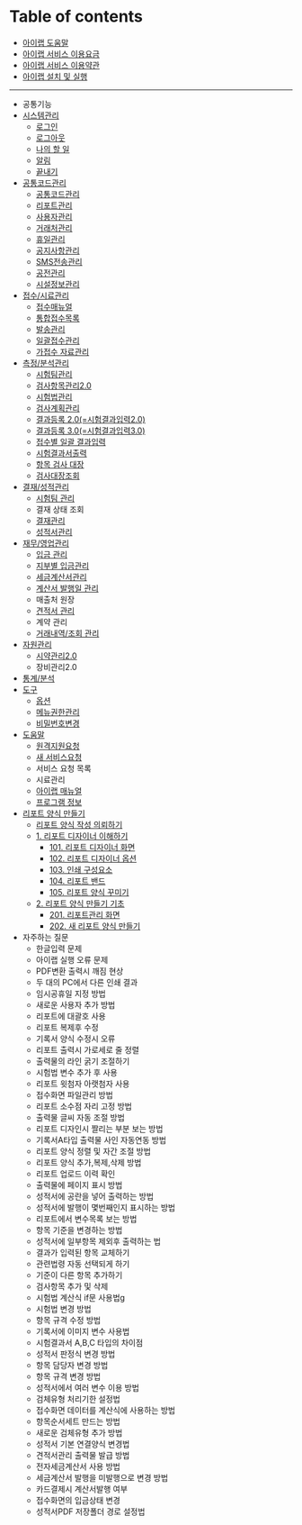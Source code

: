 # Table of contents

* [아이랩 도움말](README.md)
* [아이랩 서비스 이용요금](undefined-1.md)
* [아이랩 서비스 이용약관](undefined-2.md)
* [아이랩 설치 및 실행](undefined-2.md)

----

* 공통기능
* [시스템관리](undefined-5/README.md)
  * [로그인](undefined-5/undefined.md)
  * [로그아웃](undefined-5/undefined-1.md)
  * [나의 할 일](undefined-5/undefined-2.md)
  * [알림](undefined-5/undefined-3.md)
  * [끝내기](undefined-5/undefined-4.md)
* [공통코드관리](undefined-6/README.md)
  * [공통코드관리](undefined-6/undefined.md)
  * [리포트관리](undefined-6/undefined-1.md)
  * [사용자관리](undefined-6/undefined-2.md)
  * [거래처관리](undefined-6/undefined-3.md)
  * [휴일관리](undefined-6/undefined-4.md)
  * [공지사항관리](undefined-6/undefined-5.md)
  * [SMS전송관리](undefined-6/sms.md)
  * [공전관리](undefined-6/undefined-6.md)
  * [시설정보관리](undefined-6/undefined-7.md)
* [접수/시료관리](undefined-7/README.md)
  * [접수매뉴얼](undefined-7/undefined.md)
  * [통합접수목록](undefined-7/undefined-1.md)
  * [발송관리](undefined-7/undefined-2.md)
  * [일괄접수관리](undefined-7/undefined-3.md)
  * [가접수 자료관리](undefined-7/undefined-4.md)
* [측정/분석관리](undefined-8/README.md)
  * [시험팀관리](undefined-8/undefined.md)
  * [검사항목관리2.0](undefined-8/2.0.md)
  * [시험법관리](undefined-8/undefined-1.md)
  * [검사계획관리](undefined-8/undefined-2.md)
  * [결과등록 2.0\(=시험결과입력2.0\)](undefined-8/2.0-2.0.md)
  * [결과등록 3.0\(=시험결과입력3.0\)](undefined-8/3.0-3.0.md)
  * [접수별 일괄 결과입력](undefined-8/undefined-3.md)
  * [시험결과서출력](undefined-8/undefined-4.md)
  * [항목 검사 대장](undefined-8/undefined-5.md)
  * [검사대장조회](undefined-8/undefined-6.md)
* [결재/성적관리](undefined-9/README.md)
  * [시험팀 관리](undefined-9/undefined.md)
  * 결재 상태 조회
  * [결재관리](undefined-9/undefined-2.md)
  * [성적서관리](undefined-9/undefined-3.md)
* [재무/영업관리](undefined-10/README.md)
  * [입금 관리](undefined-10/undefined.md)
  * [지부별 입금관리](undefined-10/undefined-1.md)
  * [세금계산서관리](undefined-10/undefined-2.md)
  * [계산서 발행일 관리](undefined-10/undefined-3.md)
  * 매출처 원장
  * [견적서 관리](undefined-10/undefined-5.md)
  * 계약 관리
  * [거래내역/조회 관리](undefined-10/undefined-7.md)
* [자원관리](undefined-11/README.md)
  * [시약관리2.0](undefined-11/2.0.md)
  * 장비관리2.0
* [통계/분석](undefined-12.md)
* [도구](undefined-13/README.md)
  * [옵션](undefined-13/undefined.md)
  * [메뉴권한관리](undefined-13/undefined-1.md)
  * [비밀번호변경](undefined-13/undefined-2.md)
* [도움말](undefined-14/README.md)
  * [원격지원요청](undefined-14/undefined.md)
  * [새 서비스요청](undefined-14/undefined-1.md)
  * 서비스 요청 목록
  * 시료관리
  * [아이랩 매뉴얼](undefined-14/undefined-4.md)
  * [프로그램 정보](undefined-14/undefined-5.md)
* [리포트 양식 만들기](undefined-15/README.md)
  * [리포트 양식 작성 의뢰하기](undefined-15/undefined.md)
  * [1. 리포트 디자이너 이해하기](undefined-15/1./README.md)
    * [101. 리포트 디자이너 화면](undefined-15/1./101..md)
    * [102. 리포트 디자이너 옵션](undefined-15/1./102..md)
    * [103. 인쇄 구성요소](undefined-15/1./103..md)
    * [104. 리포트 밴드](undefined-15/1./104..md)
    * [105. 리포트 양식 꾸미기](undefined-15/1./105..md)
  * [2. 리포트 양식 만들기 기초](undefined-15/2./README.md)
    * [201. 리포트관리 화면](undefined-15/2./201..md)
    * [202. 새 리포트 양식 만들기](undefined-15/2./202..md)
* 자주하는 질문
  * 한글입력 문제
  * 아이랩 실행 오류 문제
  * PDF변환 출력시 깨짐 현상
  * 두 대의 PC에서 다른 인쇄 결과
  * 임시공휴일 지정 방법
  * 새로운 사용자 추가 방법
  * 리포트에 대괄호 사용
  * 리포트 복제후 수정
  * 기록서 양식 수정시 오류
  * 리포트 출력시 가로세로 줄 정렬
  * 출력물의 라인 굵기 조절하기
  * 시험법 변수 추가 후 사용
  * 리포트 윗첨자 아랫첨자 사용
  * 접수화면 파일관리 방법
  * 리포트 소수점 자리 고정 방법
  * 출력물 글씨 자동 조절 방법
  * 리포트 디자인시 짤리는 부분 보는 방법
  * 기록서A타입 출력물 사인 자동연동 방법
  * 리포트 양식 정렬 및 자간 조절 방법
  * 리포트 양식 추가,복제,삭제 방법
  * 리포트 업로드 이력 확인
  * 출력물에 페이지 표시 방법
  * 성적서에 공란을 넣어 출력하는 방법
  * 성적서에 발행이 몇번째인지 표시하는 방법
  * 리포트에서 변수목록 보는 방법
  * 항목 기준을 변경하는 방법
  * 성적서에 일부항목 제외후 출력하는 법
  * 결과가 입력된 항목 교체하기
  * 관련법령 자동 선택되게 하기
  * 기준이 다른 항목 추가하기
  * 검사항목 추가 및 삭제
  * 시험법 계산식 if문 사용법g
  * 시험법 변경 방법
  * 항목 규격 수정 방법
  * 기록서에 이미지 변수 사용법
  * 시험결과서 A,B,C 타입의 차이점
  * 성적서 판정식 변경 방법
  * 항목 담당자 변경 방법
  * 항목 규격 변경 방법
  * 성적서에서 여러 변수 이용 방법
  * 검체유형 처리기한 설정법
  * 접수화면 데이터를 계산식에 사용하는 방법
  * 항목순서세트 만드는 방법
  * 새로운 검체유형 추가 방법
  * 성적서 기본 연결양식 변경법
  * 견적서관리 출력물 발급 방법
  * 전자세금계산서 사용 방법
  * 세금계산서 발행을 미발행으로 변경 방법
  * 카드결제시 계산서발행 여부
  * 접수화면의 입금상태 변경
  * 성적서PDF 저장폴더 경로 설정법

